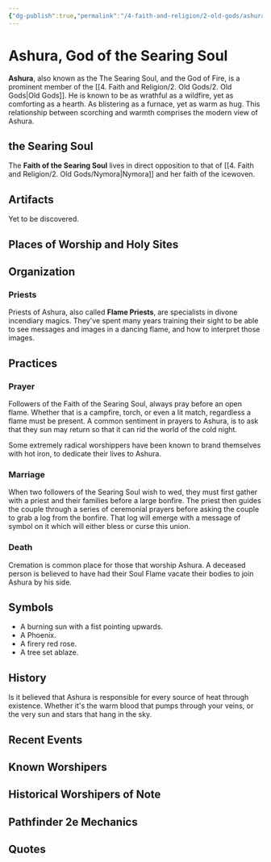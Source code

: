 ```yaml
---
{"dg-publish":true,"permalink":"/4-faith-and-religion/2-old-gods/ashura/"}
---
```


# Ashura, God of the Searing Soul
**Ashura**, also known as the The Searing Soul, and the God of Fire, is a prominent member of the [[4. Faith and Religion/2. Old Gods/2. Old Gods\|Old Gods]]. He is known to be as wrathful as a wildfire, yet as comforting as a hearth. As blistering as a furnace, yet as warm as hug. This relationship between scorching and warmth comprises the modern view of Ashura. 
## the Searing Soul
The **Faith of the Searing Soul** lives in direct opposition to that of [[4. Faith and Religion/2. Old Gods/Nymora\|Nymora]] and her faith of the icewoven. 
## Artifacts
Yet to be discovered.
## Places of Worship and Holy Sites
## Organization
### Priests
Priests of Ashura, also called **Flame Priests**, are specialists in divone incendiary magics. They've spent many years training their sight to be able to see messages and images in a dancing flame, and how to interpret those images. 

## Practices
### Prayer
Followers of the Faith of the Searing Soul, always pray before an open flame. Whether that is a campfire, torch, or even a lit match, regardless a flame must be present. A common sentiment in prayers to Ashura, is to ask that they sun may return so that it can rid the world of the cold night. 

Some extremely radical worshippers have been known to brand themselves with hot iron, to dedicate their lives to Ashura. 

### Marriage
When two followers of the Searing Soul wish to wed, they must first gather with a priest and their families before a large bonfire. The priest then guides the couple through a series of ceremonial prayers before asking the couple to grab a log from the bonfire. That log will emerge with a message of symbol on it which will either bless or curse this union. 

### Death
Cremation is common place for those that worship Ashura. A deceased person is believed to have had their Soul Flame vacate their bodies to join Ashura by his side. 

## Symbols
- A burning sun with a fist pointing upwards. 
- A Phoenix. 
- A firery red rose. 
- A tree set ablaze. 
## History
Is it believed that Ashura is responsible for every source of heat through existence. Whether it's the warm blood that pumps through your veins, or the very sun and stars that hang in the sky. 
## Recent Events
## Known Worshipers
## Historical Worshipers of Note
## Pathfinder 2e Mechanics
## Quotes
